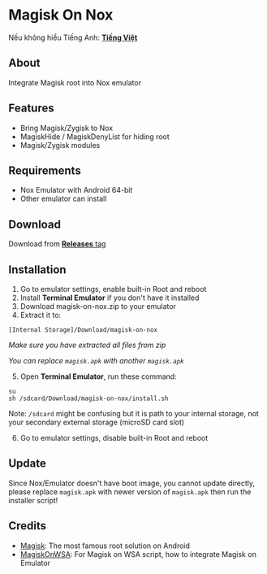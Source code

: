 # Magisk On Nox

Nếu không hiểu Tiếng Anh: [ **Tiếng Việt** ](https://github.com/HuskyDG/MagiskOnNox/blob/main/README_vi.md) 

## About
Integrate Magisk root into Nox emulator

## Features
- Bring Magisk/Zygisk to Nox
- MagiskHide / MagiskDenyList for hiding root
- Magisk/Zygisk modules

## Requirements
- Nox Emulator with Android 64-bit
- Other emulator can install

## Download
Download from [**Releases** tag](https://github.com/HuskyDG/MagiskOnNox/releases/tag/v1.0) 

## Installation

1. Go to emulator settings, enable built-in Root and reboot
2. Install **Terminal Emulator** if you don't have it installed
3. Download magisk-on-nox.zip to your emulator
4. Extract it to:

 `[Internal Storage]/Download/magisk-on-nox`

*Make sure you have extracted all files from zip*

*You can replace `magisk.apk` with another `magisk.apk`*

5. Open **Terminal Emulator**, run these command:
```
su
sh /sdcard/Download/magisk-on-nox/install.sh
```

Note: `/sdcard` might be confusing but it is path to your internal storage, not your secondary external storage (microSD card slot)

6. Go to emulator settings, disable built-in Root and reboot

## Update

Since Nox/Emulator doesn't have boot image, you cannot update directly, please replace `magisk.apk` with newer version of `magisk.apk` then run the installer script!


## Credits
- [Magisk](https://github.com/topjohnwu/Magisk): The most famous root solution on Android
- [MagiskOnWSA](https://github.com/LSPosed/MagiskOnWSA): For Magisk on WSA script, how to integrate Magisk on Emulator
